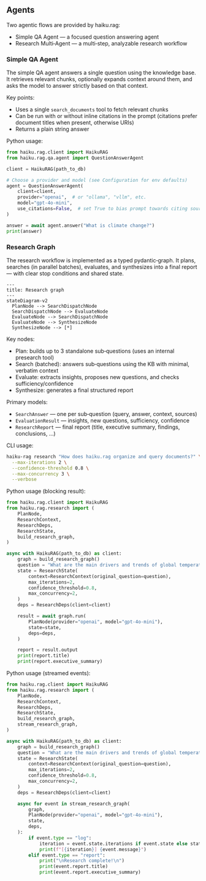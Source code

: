## Agents

Two agentic flows are provided by haiku.rag:

- Simple QA Agent — a focused question answering agent
- Research Multi‑Agent — a multi‑step, analyzable research workflow


### Simple QA Agent

The simple QA agent answers a single question using the knowledge base. It retrieves relevant chunks, optionally expands context around them, and asks the model to answer strictly based on that context.

Key points:

- Uses a single `search_documents` tool to fetch relevant chunks
- Can be run with or without inline citations in the prompt (citations prefer
  document titles when present, otherwise URIs)
- Returns a plain string answer

Python usage:

```python
from haiku.rag.client import HaikuRAG
from haiku.rag.qa.agent import QuestionAnswerAgent

client = HaikuRAG(path_to_db)

# Choose a provider and model (see Configuration for env defaults)
agent = QuestionAnswerAgent(
    client=client,
    provider="openai",  # or "ollama", "vllm", etc.
    model="gpt-4o-mini",
    use_citations=False,  # set True to bias prompt towards citing sources
)

answer = await agent.answer("What is climate change?")
print(answer)
```

### Research Graph

The research workflow is implemented as a typed pydantic‑graph. It plans, searches (in parallel batches), evaluates, and synthesizes into a final report — with clear stop conditions and shared state.

```mermaid
---
title: Research graph
---
stateDiagram-v2
  PlanNode --> SearchDispatchNode
  SearchDispatchNode --> EvaluateNode
  EvaluateNode --> SearchDispatchNode
  EvaluateNode --> SynthesizeNode
  SynthesizeNode --> [*]
```

Key nodes:

- Plan: builds up to 3 standalone sub‑questions (uses an internal presearch tool)
- Search (batched): answers sub‑questions using the KB with minimal, verbatim context
- Evaluate: extracts insights, proposes new questions, and checks sufficiency/confidence
- Synthesize: generates a final structured report

Primary models:

- `SearchAnswer` — one per sub‑question (query, answer, context, sources)
- `EvaluationResult` — insights, new questions, sufficiency, confidence
- `ResearchReport` — final report (title, executive summary, findings, conclusions, …)

CLI usage:

```bash
haiku-rag research "How does haiku.rag organize and query documents?" \
  --max-iterations 2 \
  --confidence-threshold 0.8 \
  --max-concurrency 3 \
  --verbose
```

Python usage (blocking result):

```python
from haiku.rag.client import HaikuRAG
from haiku.rag.research import (
    PlanNode,
    ResearchContext,
    ResearchDeps,
    ResearchState,
    build_research_graph,
)

async with HaikuRAG(path_to_db) as client:
    graph = build_research_graph()
    question = "What are the main drivers and trends of global temperature anomalies since 1990?"
    state = ResearchState(
        context=ResearchContext(original_question=question),
        max_iterations=2,
        confidence_threshold=0.8,
        max_concurrency=2,
    )
    deps = ResearchDeps(client=client)

    result = await graph.run(
        PlanNode(provider="openai", model="gpt-4o-mini"),
        state=state,
        deps=deps,
    )

    report = result.output
    print(report.title)
    print(report.executive_summary)
```

Python usage (streamed events):

```python
from haiku.rag.client import HaikuRAG
from haiku.rag.research import (
    PlanNode,
    ResearchContext,
    ResearchDeps,
    ResearchState,
    build_research_graph,
    stream_research_graph,
)

async with HaikuRAG(path_to_db) as client:
    graph = build_research_graph()
    question = "What are the main drivers and trends of global temperature anomalies since 1990?"
    state = ResearchState(
        context=ResearchContext(original_question=question),
        max_iterations=2,
        confidence_threshold=0.8,
        max_concurrency=2,
    )
    deps = ResearchDeps(client=client)

    async for event in stream_research_graph(
        graph,
        PlanNode(provider="openai", model="gpt-4o-mini"),
        state,
        deps,
    ):
        if event.type == "log":
            iteration = event.state.iterations if event.state else state.iterations
            print(f"[{iteration}] {event.message}")
        elif event.type == "report":
            print("\nResearch complete!\n")
            print(event.report.title)
            print(event.report.executive_summary)
```
